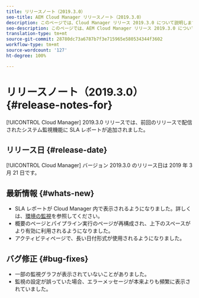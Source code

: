 ```yaml
---
title: リリースノート（2019.3.0）
seo-title: AEM Cloud Manager リリースノート（2019.3.0）
description: このページでは、Cloud Manager リリース 2019.3.0 について説明します。
seo-description: このページでは、AEM Cloud Manager リリース 2019.3.0 について説明します。
translation-type: tm+mt
source-git-commit: 28780dc73a6787b7f3e715965e580534344f3602
workflow-type: tm+mt
source-wordcount: '127'
ht-degree: 100%

---
```



# リリースノート（2019.3.0） {#release-notes-for}

[!UICONTROL Cloud Manager] 2019.3.0 リリースでは、前回のリリースで配信されたシステム監視機能に SLA レポートが追加されました。

## リリース日 {#release-date}

[!UICONTROL Cloud Manager] バージョン 2019.3.0 のリリース日は 2019 年 3 月 21 日です。

## 最新情報 {#whats-new}

* SLA レポートが Cloud Manager 内で表示されるようになりました。詳しくは、[環境の監視](monitor-your-environments.md)を参照してください。
* 概要のページとパイプライン実行のページが再構成され、上下のスペースがより有効に利用されるようになりました。
* アクティビティページで、長い日付形式が使用されるようになりました。

## バグ修正 {#bug-fixes}

* 一部の監視グラフが表示されていないことがありました。
* 監視の設定が誤っていた場合、エラーメッセージが本来よりも頻繁に表示されていました。

